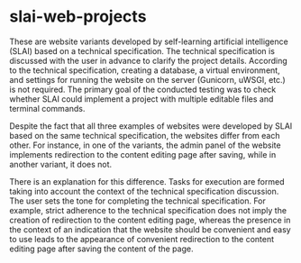 # slai-web-projects

These are website variants developed by self-learning artificial intelligence (SLAI) based on a technical specification. The technical specification is discussed with the user in advance to clarify the project details. According to the technical specification, creating a database, a virtual environment, and settings for running the website on the server (Gunicorn, uWSGI, etc.) is not required. The primary goal of the conducted testing was to check whether SLAI could implement a project with multiple editable files and terminal commands.

Despite the fact that all three examples of websites were developed by SLAI based on the same technical specification, the websites differ from each other. For instance, in one of the variants, the admin panel of the website implements redirection to the content editing page after saving, while in another variant, it does not.

There is an explanation for this difference. Tasks for execution are formed taking into account the context of the technical specification discussion. The user sets the tone for completing the technical specification. For example, strict adherence to the technical specification does not imply the creation of redirection to the content editing page, whereas the presence in the context of an indication that the website should be convenient and easy to use leads to the appearance of convenient redirection to the content editing page after saving the content of the page.
